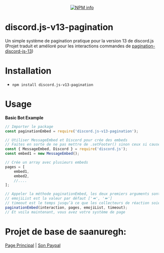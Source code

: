 <div align="center">
  <p>
    <a href="https://nodei.co/npm/discord.js-v13-pagination
/"><img src="https://nodei.co/npm/discord.js-v13-pagination.png?downloads=true&stars=true" alt="NPM info" /></a>
  </p>
</div>


# discord.js-v13-pagination
Un simple système de pagination pratique pour la version 13 de discord.js
(Projet traduit et amélioré pour les interactions commandes de [pagination-discord-js-13](https://www.npmjs.com/package/pagination-discord-js-13))

# Installation
* `npm install discord.js-v13-pagination`

# Usage
__Basic Bot Example__
```js
// Importer le package
const paginationEmbed = require('discord.js-v13-pagination');

// Utiliser MessageEmbed et Discord pour crée des embeds
// Faites en sorte de ne pas mettre de .setFooter() sinon ceux si causerons des problème avec le système de pages
const { MessageEmbed, Discord } = require('discord.js');
const embed1 = new MessageEmbed();

// Crée un array avec plusieurs embeds
pages = [
	embed1,
	embed2,
	//....
];

// Appeler la méthode paginationEmbed, les deux premiers arguments sont requis
// emojiList est la valeur par défaut ['⏪', '⏩']
// timeout est le temps jusqu’à ce que les collecteurs de réaction soient actifs, après cela vous ne pouvez pas changer les pages (en ms), par défaut à 120000
paginationEmbed(interaction, pages, emojiList, timeout);
// Et voila maintenant, vous avez votre système de page
```
# Projet de base de saanuregh:
[Page Principal](https://www.npmjs.com/package/pagination-discord-js-13) | [Son Paypal](https://www.paypal.com/paypalme/LuciferSirzechs?locale.x=pl_PL)